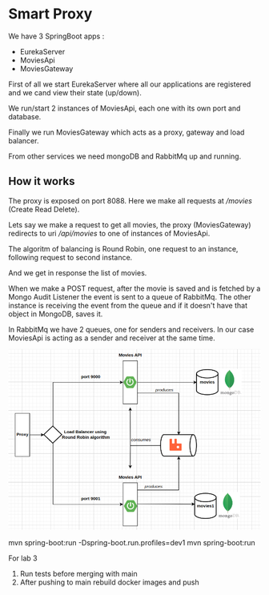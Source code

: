 # Smart Proxy

We have 3 SpringBoot apps :
- EurekaServer
- MoviesApi
- MoviesGateway

First of all we start EurekaServer where all our applications are registered and we cand view their state (up/down).

We run/start 2 instances of MoviesApi, each one with its own port and database.

Finally we run MoviesGateway which acts as a proxy, gateway and load balancer.

From other services we need mongoDB and RabbitMq up and running.

## How it works

The proxy is exposed on port 8088. Here we make all requests at */movies* (Create Read Delete).

Lets say we make a request to get all movies, the proxy (MoviesGateway) redirects to uri */api/movies*  to one of instances of MoviesApi.

The algoritm of balancing is Round Robin, one request to an instance, following request to second instance.

And we get in response the list of movies.

When we make a POST request, after the movie is saved and is fetched by a Mongo Audit Listener
the event is sent to a queue of RabbitMq. The other instance is receiving the event from the queue
and if it doesn't have that object in MongoDB, saves it.

In RabbitMq we have 2 queues, one for senders and receivers. In our case MoviesApi is acting as a sender and receiver at the same time.

![img.png](img.png)

mvn spring-boot:run -Dspring-boot.run.profiles=dev1
mvn spring-boot:run

For lab 3

1. Run tests before merging with main
2. After pushing to main rebuild docker images and push

